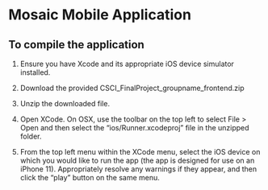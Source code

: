 # Mosaic Mobile Application

## To compile the application
1.  Ensure you have Xcode and its appropriate iOS device simulator installed.
    
2.  Download the provided CSCI_FinalProject_groupname_frontend.zip
    
3.  Unzip the downloaded file.
    
4.  Open XCode. On OSX, use the toolbar on the top left to select File > Open and then select the “ios/Runner.xcodeproj” file in the unzipped folder.
    
5.  From the top left menu within the XCode menu, select the iOS device on which you would like to run the app (the app is designed for use on an iPhone 11). Appropriately resolve any warnings if they appear, and then click the “play” button on the same menu.
